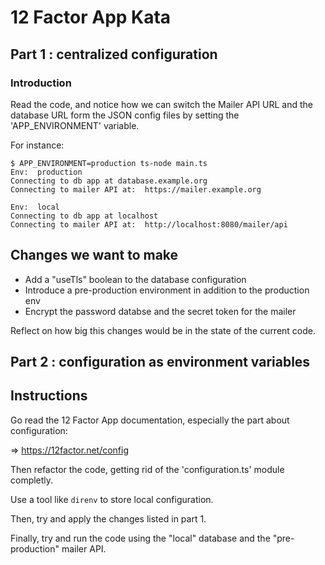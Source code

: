 # 12 Factor App Kata

## Part 1 : centralized configuration

### Introduction

Read the code, and notice how we can switch the Mailer API URL and the database URL form
the JSON config files by setting the 'APP_ENVIRONMENT' variable.

For instance:

```console
$ APP_ENVIRONMENT=production ts-node main.ts
Env:  production
Connecting to db app at database.example.org
Connecting to mailer API at:  https://mailer.example.org
```


```console
Env:  local
Connecting to db app at localhost
Connecting to mailer API at:  http://localhost:8080/mailer/api
```

## Changes we want to make

- Add a "useTls" boolean to the database configuration
- Introduce a pre-production environment in addition to the production env
- Encrypt the password databse and the secret token for the mailer

Reflect on how big this changes would be in the state of the current code.

## Part 2 : configuration as environment variables


## Instructions

Go read the 12 Factor App documentation, especially the part about configuration:

=> https://12factor.net/config


Then refactor the code, getting rid of the 'configuration.ts' module completly.

Use a tool like `direnv` to store local configuration.

Then, try and apply the changes listed in part 1.

Finally, try and run the code using the "local" database and the "pre-production" mailer API.

